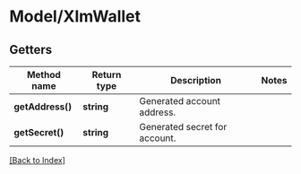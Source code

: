 # Model/XlmWallet

## Getters

Method name | Return type | Description | Notes
------------ | ------------- | ------------- | -------------
**getAddress()** | **string** | Generated account address. |
**getSecret()** | **string** | Generated secret for account. |

[[Back to Index]](../index.md)
